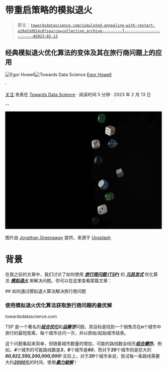 # 带重启策略的模拟退火

> 原文：[`towardsdatascience.com/simulated-annealing-with-restart-a19a53d914c8?source=collection_archive---------7-----------------------#2023-02-13`](https://towardsdatascience.com/simulated-annealing-with-restart-a19a53d914c8?source=collection_archive---------7-----------------------#2023-02-13)

## 经典模拟退火优化算法的变体及其在旅行商问题上的应用

[](https://medium.com/@egorhowell?source=post_page-----a19a53d914c8--------------------------------)![Egor Howell](https://medium.com/@egorhowell?source=post_page-----a19a53d914c8--------------------------------)[](https://towardsdatascience.com/?source=post_page-----a19a53d914c8--------------------------------)![Towards Data Science](https://towardsdatascience.com/?source=post_page-----a19a53d914c8--------------------------------) [Egor Howell](https://medium.com/@egorhowell?source=post_page-----a19a53d914c8--------------------------------)

·

[关注](https://medium.com/m/signin?actionUrl=https%3A%2F%2Fmedium.com%2F_%2Fsubscribe%2Fuser%2F1cac491223b2&operation=register&redirect=https%3A%2F%2Ftowardsdatascience.com%2Fsimulated-annealing-with-restart-a19a53d914c8&user=Egor+Howell&userId=1cac491223b2&source=post_page-1cac491223b2----a19a53d914c8---------------------post_header-----------) 发表在 [Towards Data Science](https://towardsdatascience.com/?source=post_page-----a19a53d914c8--------------------------------) · 阅读时间 5 分钟 · 2023 年 2 月 13 日[](https://medium.com/m/signin?actionUrl=https%3A%2F%2Fmedium.com%2F_%2Fvote%2Ftowards-data-science%2Fa19a53d914c8&operation=register&redirect=https%3A%2F%2Ftowardsdatascience.com%2Fsimulated-annealing-with-restart-a19a53d914c8&user=Egor+Howell&userId=1cac491223b2&source=-----a19a53d914c8---------------------clap_footer-----------)

--

[](https://medium.com/m/signin?actionUrl=https%3A%2F%2Fmedium.com%2F_%2Fbookmark%2Fp%2Fa19a53d914c8&operation=register&redirect=https%3A%2F%2Ftowardsdatascience.com%2Fsimulated-annealing-with-restart-a19a53d914c8&source=-----a19a53d914c8---------------------bookmark_footer-----------)![](img/6c17609952a9449fb2de3dd465a9a0ee.png)

图片由 [Jonathan Greenaway](https://unsplash.com/es/@jogaway?utm_source=medium&utm_medium=referral) 提供，来源于 [Unsplash](https://unsplash.com/?utm_source=medium&utm_medium=referral)

# 背景

在我之前的文章中，我们讨论了如何使用 [***旅行商问题 (TSP)***](https://en.wikipedia.org/wiki/Travelling_salesman_problem) 的 [***元启发式***](https://en.wikipedia.org/wiki/Metaheuristic) 优化算法 [***模拟退火***](https://en.wikipedia.org/wiki/Simulated_annealing) 来解决问题。你可以在这里查看那篇文章：

[](/how-to-solve-travelling-salesman-problem-with-simulated-annealing-c248447a8bcd?source=post_page-----a19a53d914c8--------------------------------) ## 如何通过模拟退火算法解决旅行商问题

### 使用模拟退火优化算法获取旅行商问题的最优解

towardsdatascience.com

TSP 是一个著名的[***组合优化***](https://en.wikipedia.org/wiki/Combinatorial_optimization)和[***运筹学***](https://en.wikipedia.org/wiki/Operations_research)问题。其目标是找到一个销售员在***n***个城市中旅行的最短距离，每个城市访问一次，并以原始/起始城市结束。

这个问题看起来简单，但随着城市数量的增加，可能的路线数会经历[***组合爆炸***](https://en.wikipedia.org/wiki/Combinatorial_explosion)。例如，***4***个城市的可能路线数是***3***，***6***个城市是***60***，而对于***20***个城市则是巨大的***60,822,550,200,000,000!*** 实际上，对于***20***个城市来说，尝试每一条路线需要大约[***2000***年](https://www.sciencedirect.com/topics/earth-and-planetary-sciences/traveling-salesman-problem)的时间，使用[***暴力破解***](https://blog.routific.com/blog/travelling-salesman-problem)！
